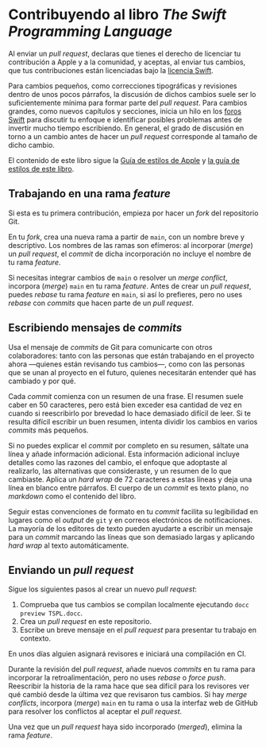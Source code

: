 # Contribuyendo al libro *The Swift Programming Language*

Al enviar un *pull request*,
declaras que tienes el derecho de licenciar tu contribución
a Apple y a la comunidad,
y aceptas, al enviar tus cambios,
que tus contribuciones están licenciadas bajo
la [licencia Swift](https://swift.org/LICENSE.txt).

Para cambios pequeños,
como correcciones tipográficas y revisiones dentro de unos pocos párrafos,
la discusión de dichos cambios suele ser lo suficientemente mínima
para formar parte del *pull request*.
Para cambios grandes,
como nuevos capítulos y secciones,
inicia un hilo en los [foros Swift][foro]
para discutir tu enfoque e identificar posibles problemas
antes de invertir mucho tiempo escribiendo.
En general,
el grado de discusión en torno a un cambio antes de hacer un *pull request*
corresponde al tamaño de dicho cambio.

El contenido de este libro sigue la [Guía de estilos de Apple][asg]
y [la guía de estilos de este libro][tspl-style].

[asg]: https://help.apple.com/applestyleguide/
[foro]: https://forums.swift.org/c/swift-documentation/92
[tspl-style]: /Style.md

## Trabajando en una rama *feature*

Si esta es tu primera contribución,
empieza por hacer un *fork* del repositorio Git.

En tu *fork*,
crea una nueva rama a partir de `main`,
con un nombre breve y descriptivo.
Los nombres de las ramas son efímeros:
al incorporar (*merge*) un *pull request*,
el *commit* de dicha incorporación no incluye el nombre de tu rama *feature*.

Si necesitas integrar cambios de `main` o resolver un *merge conflict*,
incorpora (*merge*) `main` en tu rama *feature*.
Antes de crear un *pull request*,
puedes *rebase* tu rama *feature* en `main`, si así lo prefieres,
pero no uses *rebase* con *commits* que hacen parte de un *pull request*.

## Escribiendo mensajes de *commits*

Usa el mensaje de *commits* de Git para comunicarte con otros colaboradores:
tanto con las personas que están trabajando en el proyecto ahora
—quienes están revisando tus cambios—,
como con las personas que se unan al proyecto en el futuro,
quienes necesitarán entender qué has cambiado y por qué.

Cada *commit* comienza con un resumen de una frase.
El resumen suele caber en 50 caracteres,
pero está bien exceder esa cantidad de vez en cuando
si reescribirlo por brevedad lo hace demasiado difícil de leer.
Si te resulta difícil escribir un buen resumen,
intenta dividir los cambios en varios *commits* más pequeños.

Si no puedes explicar el *commit* por completo en su resumen,
sáltate una línea y añade información adicional.
Esta información adicional incluye detalles como
las razones del cambio,
el enfoque que adoptaste al realizarlo,
las alternativas que consideraste,
y un resumen de lo que cambiaste.
Aplica un *hard wrap* de 72 caracteres a estas líneas
y deja una línea en blanco entre párrafos.
El cuerpo de un *commit* es texto plano,
no *markdown* como el contenido del libro.

Seguir estas convenciones de formato en tu *commit*
facilita su legibilidad
en lugares como el *output* de `git`
y en correos electrónicos de notificaciones.
La mayoría de los editores de texto
pueden ayudarte a escribir un mensaje para un *commit*
marcando las líneas que son demasiado largas
y aplicando *hard wrap* al texto automáticamente.

## Enviando un *pull request*

Sigue los siguientes pasos al crear un nuevo *pull request*:

1. Comprueba que tus cambios se compilan localmente ejecutando `docc preview TSPL.docc`.
2. Crea un *pull request* en este repositorio.
3. Escribe un breve mensaje en el *pull request* para presentar tu trabajo en contexto.

En unos días
alguien asignará revisores e iniciará una compilación en CI.

Durante la revisión del *pull request*,
añade nuevos *commits* en tu rama para incorporar la retroalimentación,
pero no uses *rebase* o *force push*.
Reescribir la historia de la rama
hace que sea difícil para los revisores ver
qué cambió desde la última vez que revisaron tus cambios.
Si hay *merge conflicts*,
incorpora (*merge*) `main` en tu rama o usa la interfaz web de GitHub
para resolver los conflictos al aceptar el *pull request*.

Una vez que un *pull request* haya sido incorporado (*merged*),
elimina la rama *feature*.
